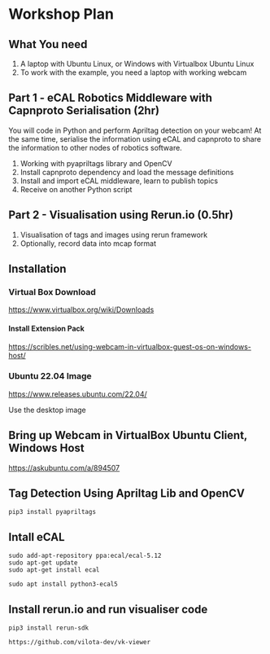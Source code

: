 # Workshop Plan
## What You need
1. A laptop with Ubuntu Linux, or Windows with Virtualbox Ubuntu Linux
2. To work with the example, you need a laptop with working webcam

## Part 1 - eCAL Robotics Middleware with Capnproto Serialisation (2hr)
You will code in Python and perform Apriltag detection on your webcam! At the same time, serialise the information using eCAL and capnproto to share the information to other nodes of robotics software.
1. Working with pyapriltags library and OpenCV
2. Install capnproto dependency and load the message definitions
3. Install and import eCAL middleware, learn to publish topics
4. Receive on another Python script

## Part 2 - Visualisation using Rerun.io (0.5hr)
1. Visualisation of tags and images using rerun framework
2. Optionally, record data into mcap format


## Installation

### Virtual Box Download

https://www.virtualbox.org/wiki/Downloads


#### Install Extension Pack

https://scribles.net/using-webcam-in-virtualbox-guest-os-on-windows-host/

### Ubuntu 22.04 Image

https://www.releases.ubuntu.com/22.04/

Use the desktop image



## Bring up Webcam in VirtualBox Ubuntu Client, Windows Host

https://askubuntu.com/a/894507


## Tag Detection Using Apriltag Lib and OpenCV

```
pip3 install pyapriltags
```


## Intall eCAL

```
sudo add-apt-repository ppa:ecal/ecal-5.12
sudo apt-get update
sudo apt-get install ecal

sudo apt install python3-ecal5
```


## Install rerun.io and run visualiser code

```
pip3 install rerun-sdk
```

```
https://github.com/vilota-dev/vk-viewer
```